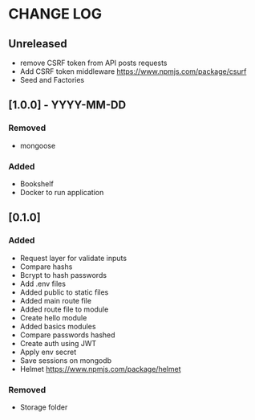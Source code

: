 # CHANGE LOG

## Unreleased

- remove CSRF token from API posts requests
- Add CSRF token middleware https://www.npmjs.com/package/csurf
- Seed and Factories

## [1.0.0] - YYYY-MM-DD
### Removed
- mongoose

### Added
- Bookshelf
- Docker to run application

## [0.1.0]

### Added
- Request layer for validate inputs
- Compare hashs
- Bcrypt to hash passwords
- Add .env files
- Added public to static files
- Added main route file
- Added route file to module
- Create hello module
- Added basics modules
- Compare passwords hashed
- Create auth using JWT
- Apply env secret
- Save sessions on mongodb
- Helmet https://www.npmjs.com/package/helmet


### Removed

- Storage folder

